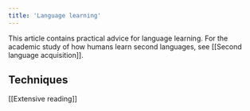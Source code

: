 ```yaml
---
title: 'Language learning'
---
```


This article contains practical advice for language learning. For the academic study of how humans learn second languages, see [[Second language acquisition]].

## Techniques

[[Extensive reading]]
